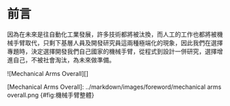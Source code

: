 前言
===




因為在未來是往自動化工業發展，許多技術都將被汰換，而人工的工作也都將被機械手臂取代，只剩下基層人員及開發研究員這兩種極端化的現象，因此我們在選擇專題時，決定選擇開發我們自己國家的機械手臂，從程式到設計一併研究，選擇增進自己，不被社會淘汰，為未來做準備。

![Mechanical Arms Overall][]

[Mechanical Arms Overall]: ../markdown/images/foreword/mechanical arms overall.png {#fig:機械手臂整體}

